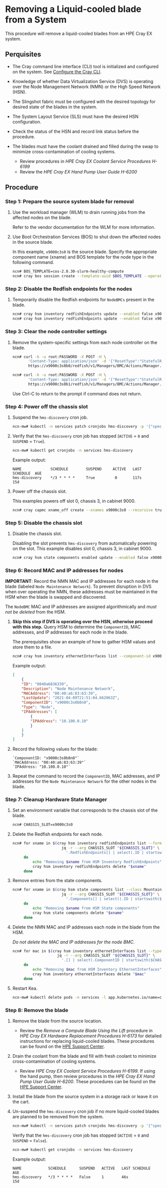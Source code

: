 # Removing a Liquid-cooled blade from a System

This procedure will remove a liquid-cooled blades from an HPE Cray EX system.

## Perquisites

- The Cray command line interface \(CLI\) tool is initialized and configured on the system. See [Configure the Cray CLI](../configure_cray_cli.md).

- Knowledge of whether Data Virtualization Service (DVS) is operating over the Node Management Network (NMN) or the High Speed Network (HSN).

- The Slingshot fabric must be configured with the desired topology for desired state of the blades in the system.

- The System Layout Service (SLS) must have the desired HSN configuration.

- Check the status of the HSN and record link status before the procedure.

- The blades must have the coolant drained and filled during the swap to minimize cross-contamination of cooling systems.
  - Review procedures in *HPE Cray EX Coolant Service Procedures H-6199*
  - Review the *HPE Cray EX Hand Pump User Guide H-6200*

## Procedure

### Step 1: Prepare the source system blade for removal

1. Use the workload manager (WLM) to drain running jobs from the affected nodes on the blade.

    Refer to the vendor documentation for the WLM for more information.

1. Use Boot Orchestration Services (BOS) to shut down the affected nodes in the source blade.

    In this example, `x9000c3s0` is the source blade. Specify the appropriate component name (xname) and BOS
    template for the node type in the following command.

    ```bash
    ncn# BOS_TEMPLATE=cos-2.0.30-slurm-healthy-compute
    ncn# cray bos session create --template-uuid $BOS_TEMPLATE --operation shutdown --limit x9000c3s0b0n0,x9000c3s0b0n1,x9000c3s0b1n0,x9000c3s0b1n1
    ```

### Step 2: Disable the Redfish endpoints for the nodes

1. Temporarily disable the Redfish endpoints for `NodeBMCs` present in the blade.

    ```bash
    ncn# cray hsm inventory redfishEndpoints update --enabled false x9000c3s0b0
    ncn# cray hsm inventory redfishEndpoints update --enabled false x9000c3s0b1
    ```

### Step 3: Clear the node controller settings

1. Remove the system-specific settings from each node controller on the blade.

   ```bash
   ncn# curl -k -u root:PASSWORD -X POST -H \
          'Content-Type: application/json' -d '{"ResetType":"StatefulReset"}' \
          https://x9000c3s0b0/redfish/v1/Managers/BMC/Actions/Manager.Reset

   ncn# curl -k -u root:PASSWORD -X POST -H \
          'Content-Type: application/json' -d '{"ResetType":"StatefulReset"}' \
          https://x9000c3s0b1/redfish/v1/Managers/BMC/Actions/Manager.Reset
   ```

   Use Ctrl-C to return to the prompt if command does not return.

### Step 4: Power off the chassis slot

1. Suspend the `hms-discovery` cron job.

    ```bash
    ncn-mw# kubectl -n services patch cronjobs hms-discovery -p '{"spec" : {"suspend" : true }}'
    ```

1. Verify that the `hms-discovery` cron job has stopped (`ACTIVE` = `0` and `SUSPEND` = `True`).

    ```bash
    ncn-mw# kubectl get cronjobs -n services hms-discovery
    ```

    Example output:

    ```text
    NAME             SCHEDULE        SUSPEND     ACTIVE   LAST   SCHEDULE  AGE
    hms-discovery    */3 * * * *     True         0       117s             15d
    ```

1. Power off the chassis slot.

    This examples powers off slot 0, chassis 3, in cabinet 9000.

    ```bash
    ncn# cray capmc xname_off create --xnames x9000c3s0 --recursive true
    ```

### Step 5: Disable the chassis slot

1. Disable the chassis slot.

    Disabling the slot prevents `hms-discovery` from automatically powering on the slot. This example disables slot 0, chassis 3, in cabinet 9000.

    ```bash
    ncn# cray hsm state components enabled update --enabled false x9000c3s0
    ```

### Step 6: Record MAC and IP addresses for nodes

**IMPORTANT**: Record the NMN MAC and IP addresses for each node in the blade (labeled `Node Maintenance Network`). To prevent disruption in DVS when over operating the NMN, these addresses must
be maintained in the HSM when the blade is swapped and discovered.

The `NodeBMC` MAC and IP addresses are assigned algorithmically and *must not be deleted* from the HSM.

1. **Skip this step if DVS is operating over the HSN, otherwise proceed with this step.** Query HSM to determine the `ComponentID`, MAC addresses, and IP addresses for each node in the blade.

    The prerequisites show an example of how to gather HSM values and store them to a file.

    ```bash
    ncn# cray hsm inventory ethernetInterfaces list --component-id x9000c3s0b0n0 --format json
    ```

    Example output:

    ```json
    [
        {
        "ID": "0040a6836339",
        "Description": "Node Maintenance Network",
        "MACAddress": "00:40:a6:83:63:39",
        "LastUpdate": "2021-04-09T21:51:04.662063Z",
        "ComponentID": "x9000c3s0b0n0",
        "Type": "Node",
        "IPAddresses": [
            {
            "IPAddress": "10.100.0.10"
            }
        ]
        }
    ]
    ```

1. Record the following values for the blade:

    ```text
    `ComponentID: "x9000c3s0b0n0"`
    `MACAddress: "00:40:a6:83:63:39"`
    `IPAddress: "10.100.0.10"`
    ```

1. Repeat the command to record the `ComponentID`, MAC addresses, and IP addresses for the `Node Maintenance Network` for the other nodes in the blade.

### Step 7: Cleanup Hardware State Manager

1. Set an environment variable that corresponds to the chassis slot of the blade.

    ```bash
    ncn# CHASSIS_SLOT=x9000c3s0
    ```

1. Delete the Redfish endpoints for each node.

    ```bash
    ncn# for xname in $(cray hsm inventory redfishEndpoints list --format json |
                          jq -r --arg CHASSIS_SLOT "${CHASSIS_SLOT}" \
                            '.RedfishEndpoints[] | select(.ID | startswith($CHASSIS_SLOT)) | .ID')
         do
             echo "Removing $xname from HSM Inventory RedfishEndpoints"
             cray hsm inventory redfishEndpoints delete "$xname"
         done
    ```

1. Remove entries from the state components.

    ```bash
    ncn# for xname in $(cray hsm state components list --class Mountain --format json |
                          jq -r --arg CHASSIS_SLOT "${CHASSIS_SLOT}" \
                            '.Components[] | select((.ID | startswith($CHASSIS_SLOT)) and (.ID != $CHASSIS_SLOT)) | .ID' )
         do
             echo "Removing $xname from HSM State components"
             cray hsm state components delete "$xname"
         done
    ```

1. Delete the NMN MAC and IP addresses each node in the blade from the HSM.

    *Do not delete the MAC and IP addresses for the node BMC*.

    ```bash
    ncn# for mac in $(cray hsm inventory ethernetInterfaces list --type Node --format json |
                        jq -r --arg CHASSIS_SLOT "${CHASSIS_SLOT}" \
                          '.[] | select(.ComponentID | startswith($CHASSIS_SLOT)) | .ID')
         do
             echo "Removing $mac from HSM Inventory EthernetInterfaces"
             cray hsm inventory ethernetInterfaces delete "$mac"
         done
    ```

1. Restart Kea.

    ```bash
    ncn-mw# kubectl delete pods -n services -l app.kubernetes.io/name=cray-dhcp-kea
    ```

### Step 8: Remove the blade

1. Remove the blade from the source location.

    - Review the *Remove a Compute Blade Using the Lift* procedure in *HPE Cray EX Hardware Replacement Procedures H-6173* for detailed instructions for replacing liquid-cooled blades. These procedures can be found on the [HPE Support Center](https://support.hpe.com/).

1. Drain the coolant from the blade and fill with fresh coolant to minimize cross-contamination of cooling systems.

    - Review *HPE Cray EX Coolant Service Procedures H-6199*. If using the hand pump, then review procedures in the *HPE Cray EX Hand Pump User Guide H-6200*. These procedures can be found on the [HPE Support Center](https://support.hpe.com/).

1. Install the blade from the source system in a storage rack or leave it on the cart.

1. Un-suspend the `hms-discovery` cron job if no more liquid-cooled blades are planned to be removed from the system.

    ```bash
    ncn-mw# kubectl -n services patch cronjobs hms-discovery -p '{"spec" : {"suspend" : false }}'
    ```

    Verify that the `hms-discovery` cron job has stopped (`ACTIVE` = `0` and `SUSPEND` = `False`).

    ```bash
    ncn-mw# kubectl get cronjobs -n services hms-discovery
    ```

    Example output:

    ```text
    NAME            SCHEDULE      SUSPEND   ACTIVE   LAST SCHEDULE   AGE
    hms-discovery   */3 * * * *   False     1        46s             15d
    ```
